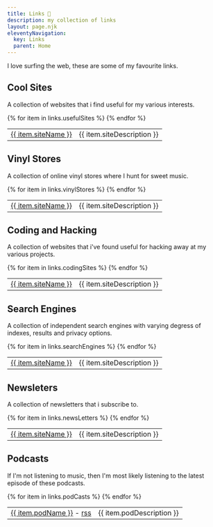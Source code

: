```yaml
---
title: Links 🔗
description: my collection of links
layout: page.njk
eleventyNavigation:
  key: Links
  parent: Home
---
```


I love surfing the web, these are some of my favourite links.

## Cool Sites

A collection of websites that i find useful for my various interests.

<table>
<tbody>
{% for item in links.usefulSites %}
<tr>
<td><a href="{{ item.url }}" target="_blank">{{ item.siteName }}</a></td>
<td>{{ item.siteDescription }}</td>
</tr>
{% endfor %}
</tbody>
</table>

## Vinyl Stores

A collection of online vinyl stores where I hunt for sweet music.

<table>
<tbody>
{% for item in links.vinylStores %}
<tr>
<td><a href="{{ item.url }}" target="_blank">{{ item.siteName }}</a></td>
<td>{{ item.siteDescription }}</td>
</tr>
{% endfor %}
</tbody>
</table>

## Coding and Hacking

A collection of websites that i've found useful for hacking away at my various projects.

<table>
<tbody>
{% for item in links.codingSites %}
<tr>
<td><a href="{{ item.url }}">{{ item.siteName }}</a></td>
<td>{{ item.siteDescription }}</td>
</tr>
{% endfor %}
</tbody>
</table>

## Search Engines

A collection of independent search engines with varying degress of indexes, results and privacy options.

<table>
<tbody>
{% for item in links.searchEngines %}
<tr>
<td><a href="{{ item.url }}" target="_blank">{{ item.siteName }}</a></td>
<td>{{ item.siteDescription }}</td>
</tr>
{% endfor %}
</tbody>
</table>

## Newsleters

A collection of newsletters that i subscribe to.

<table>
<tbody>
{% for item in links.newsLetters %}
<tr>
<td><a href="{{ item.url }}" target="_blank">{{ item.siteName }}</a></td>
<td>{{ item.siteDescription }}</td>
</tr>
{% endfor %}
</tbody>
</table>

## Podcasts

If I'm not listening to music, then I'm most likely listening to the latest episode of these podcasts.

<table>
<tbody>
{% for item in links.podCasts %}
<tr>
<td><a href="{{ item.url }}" target="_blank">{{ item.podName }}</a> - <a href="{{ item.rss }}" target="_blank">rss</a></td>
<td>{{ item.podDescription }}</td>
</tr>
{% endfor %}
</tbody>
</table>